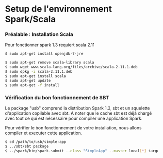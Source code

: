 
# Setup de l'environnement Spark/Scala

### Préalable : Installation Scala

Pour fonctionner spark 1.3 requiert scala 2.11

```sh
$ sudo apt-get install openjdk-7-jre

$ sudo apt-get remove scala-library scala
$ sudo wget www.scala-lang.org/files/archive/scala-2.11.1.deb
$ sudo dpkg -i scala-2.11.1.deb
$ sudo apt-get install scala
$ sudo apt-get update
$ sudo apt-get -f install
```

### Vérification du bon fonctionnement de SBT

Le package "usb" comprend la distribution Spark 1.3, sbt et un squelette d'application copilable avec sbt. A noter que le cache sbt est déjà chargé avec tout ce qui est nécessaire pour compiler une application Spark.

Pour vérifier le bon fonctionnement de votre installation, nous allons compiler et executer cette application. 

```sh
$ cd /path/to/usb/simple-app
$ ../sbt/sbt package
$ ../spark/bin/spark-submit --class "SimpleApp" --master local[*] target/scala-2.11/simple-project_2.11-1.0.jar
```

